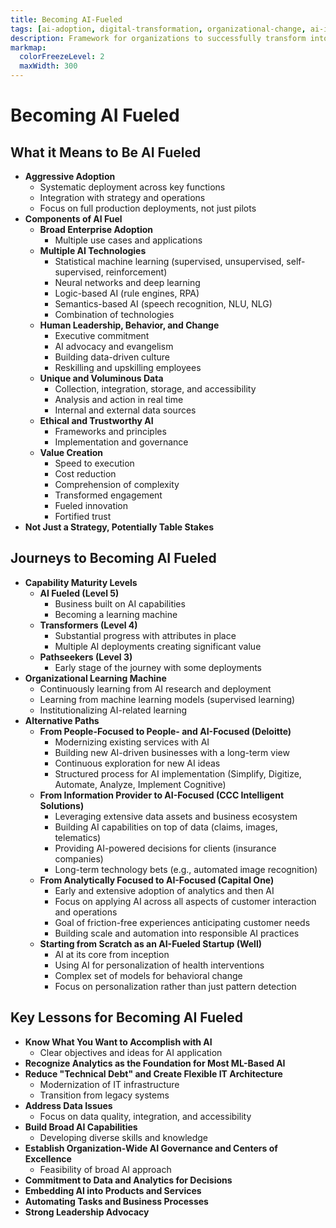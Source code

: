 ```yaml
---
title: Becoming AI-Fueled
tags: [ai-adoption, digital-transformation, organizational-change, ai-implementation, business-strategy, change-management]
description: Framework for organizations to successfully transform into AI-fueled enterprises with practical implementation steps.
markmap:
  colorFreezeLevel: 2
  maxWidth: 300
---
```

# Becoming AI Fueled
## What it Means to Be AI Fueled
*   **Aggressive Adoption**
    *   Systematic deployment across key functions
    *   Integration with strategy and operations
    *   Focus on full production deployments, not just pilots
*   **Components of AI Fuel**
    *   **Broad Enterprise Adoption**
        *   Multiple use cases and applications
    *   **Multiple AI Technologies**
        *   Statistical machine learning (supervised, unsupervised, self-supervised, reinforcement)
        *   Neural networks and deep learning
        *   Logic-based AI (rule engines, RPA)
        *   Semantics-based AI (speech recognition, NLU, NLG)
        *   Combination of technologies
    *   **Human Leadership, Behavior, and Change**
        *   Executive commitment
        *   AI advocacy and evangelism
        *   Building data-driven culture
        *   Reskilling and upskilling employees
    *   **Unique and Voluminous Data**
        *   Collection, integration, storage, and accessibility
        *   Analysis and action in real time
        *   Internal and external data sources
    *   **Ethical and Trustworthy AI**
        *   Frameworks and principles
        *   Implementation and governance
    *   **Value Creation**
        *   Speed to execution
        *   Cost reduction
        *   Comprehension of complexity
        *   Transformed engagement
        *   Fueled innovation
        *   Fortified trust
*   **Not Just a Strategy, Potentially Table Stakes**

## Journeys to Becoming AI Fueled
*   **Capability Maturity Levels**
    *   **AI Fueled (Level 5)**
        *   Business built on AI capabilities
        *   Becoming a learning machine
    *   **Transformers (Level 4)**
        *   Substantial progress with attributes in place
        *   Multiple AI deployments creating significant value
    *   **Pathseekers (Level 3)**
        *   Early stage of the journey with some deployments
*   **Organizational Learning Machine**
    *   Continuously learning from AI research and deployment
    *   Learning from machine learning models (supervised learning)
    *   Institutionalizing AI-related learning
*   **Alternative Paths**
    *   **From People-Focused to People- and AI-Focused (Deloitte)**
        *   Modernizing existing services with AI
        *   Building new AI-driven businesses with a long-term view
        *   Continuous exploration for new AI ideas
        *   Structured process for AI implementation (Simplify, Digitize, Automate, Analyze, Implement Cognitive)
    *   **From Information Provider to AI-Focused (CCC Intelligent Solutions)**
        *   Leveraging extensive data assets and business ecosystem
        *   Building AI capabilities on top of data (claims, images, telematics)
        *   Providing AI-powered decisions for clients (insurance companies)
        *   Long-term technology bets (e.g., automated image recognition)
    *   **From Analytically Focused to AI-Focused (Capital One)**
        *   Early and extensive adoption of analytics and then AI
        *   Focus on applying AI across all aspects of customer interaction and operations
        *   Goal of friction-free experiences anticipating customer needs
        *   Building scale and automation into responsible AI practices
    *   **Starting from Scratch as an AI-Fueled Startup (Well)**
        *   AI at its core from inception
        *   Using AI for personalization of health interventions
        *   Complex set of models for behavioral change
        *   Focus on personalization rather than just pattern detection

## Key Lessons for Becoming AI Fueled
*   **Know What You Want to Accomplish with AI**
    *   Clear objectives and ideas for AI application
*   **Recognize Analytics as the Foundation for Most ML-Based AI**
*   **Reduce "Technical Debt" and Create Flexible IT Architecture**
    *   Modernization of IT infrastructure
    *   Transition from legacy systems
*   **Address Data Issues**
    *   Focus on data quality, integration, and accessibility
*   **Build Broad AI Capabilities**
    *   Developing diverse skills and knowledge
*   **Establish Organization-Wide AI Governance and Centers of Excellence**
    *   Feasibility of broad AI approach
*   **Commitment to Data and Analytics for Decisions**
*   **Embedding AI into Products and Services**
*   **Automating Tasks and Business Processes**
*   **Strong Leadership Advocacy**
